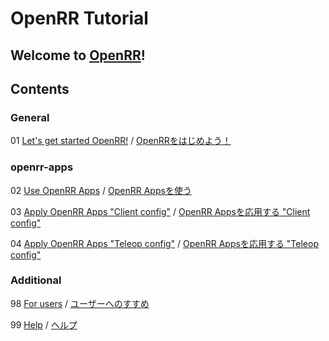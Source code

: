 # OpenRR Tutorial

## Welcome to [OpenRR](https://github.com/openrr/openrr)!

## Contents

### General

01 [Let's get started OpenRR!](./01-en-begin.md) / [OpenRRをはじめよう！](./01-jp-begin.md)

### openrr-apps

02 [Use OpenRR Apps](./02-en-apps.md) / [OpenRR Appsを使う](./02-jp-apps.md)

03 [Apply OpenRR Apps "Client config"](./03-en-config.md) / [OpenRR Appsを応用する "Client config"](./03-jp-config.md)

04 [Apply OpenRR Apps "Teleop config"](./04-en-teleop-config.md) / [OpenRR Appsを応用する "Teleop config"](./04-jp-teleop-config.md)

### Additional

98 [For users](./98-en-forusers.md) / [ユーザーへのすすめ](./98-jp-forusers.md)

99 [Help](./99-en-help.md) / [ヘルプ](./99-jp-help.md)
